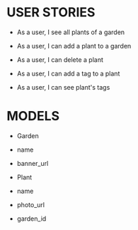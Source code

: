 # USER STORIES

 - As a user, I see all plants of a garden
 - As a user, I can add a plant to a garden
 - As a user, I can delete a plant

 - As a user, I can add a tag to a plant
 - As a user, I can see plant's tags


# MODELS

- Garden
 - name
 - banner_url

- Plant
 - name
 - photo_url
 - garden_id
